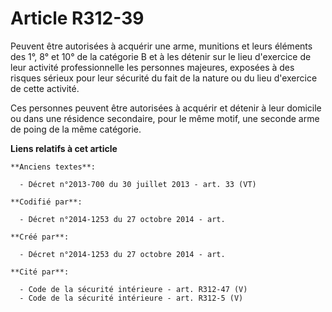 # Article R312-39

Peuvent être autorisées à acquérir une arme, munitions et leurs éléments des 1°, 8° et 10° de la catégorie B et à les détenir
sur le lieu d'exercice de leur activité professionnelle les personnes majeures, exposées à des risques sérieux pour leur
sécurité du fait de la nature ou du lieu d'exercice de cette activité.

Ces personnes peuvent être autorisées à acquérir et détenir à leur domicile ou dans une résidence secondaire, pour le même
motif, une seconde arme de poing de la même catégorie.

**Liens relatifs à cet article**

	**Anciens textes**:

	  - Décret n°2013-700 du 30 juillet 2013 - art. 33 (VT)

	**Codifié par**:

	  - Décret n°2014-1253 du 27 octobre 2014 - art.

	**Créé par**:

	  - Décret n°2014-1253 du 27 octobre 2014 - art.

	**Cité par**:

	  - Code de la sécurité intérieure - art. R312-47 (V)
	  - Code de la sécurité intérieure - art. R312-5 (V)
